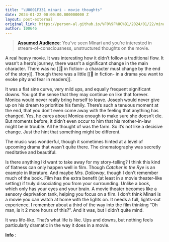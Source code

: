 ```yaml
---
title: "\U0001F331 minari - movie thoughts"
date: 2024-01-22 00:00:00.000000000 Z
layout: post-external
original_link: https://person-al.github.io/%F0%9F%8C%B1/2024/01/22/minari-movie-thoughts.html
author: 100646
---
```


> **[Assumed Audience](/%F0%9F%8C%B1/2024/01/02/assumed-audiences-make-you-a-better-writer.html)**: You’ve seen Minari and you’re interested in stream-of-consciousness, unstructured thoughts on the movie.

A real heavy movie. It was interesting how it didn’t follow a traditional flow. It wasn’t a hero’s journey, there wasn’t a significant change in the main character. There was no [[🌰 in fiction- a character must change by the end of the story]]. Though there was a little [[🌰 in fiction- in a drama you want to evoke pity and fear in readers]].

It was a flat sine curve, very mild ups, and equally frequent significant downs. You got the sense that they may continue on like that forever. Monica would never really bring herself to leave. Joseph would never give up on his dream to prioritize his family. There’s such a tenuous moment at the end, that you don’t even come away with the feeling that anything has changed. Yes, he cares about Monica enough to make sure she doesn’t die. But moments before, it didn’t even occur to him that his mother-in-law might be in trouble. All he thought of was the farm. So it’s not like a decisive change. Just the hint that something might be different.

The music was wonderful, though it sometimes hinted at a level of upcoming drama that wasn’t quite there. The cinematography was secretly meditative and beautiful.

Is there anything I’d want to take away for my story-telling? I think this kind of flatness can only happen well in film. Though _Catcher in the Rye_ is an example in literature. And maybe _Mrs. Dalloway_, though I don’t remember much of the book. Film has the extra benefit (at least in a movie theater-like setting) if truly dissociating you from your surrounding. Unlike a book, which only has your eyes and your brain. A movie theater becomes like a sensory deprivation tank, helping you focus on a film. I don’t think Minari is a movie you can watch at home with the lights on. It needs a full, lights-out experience. I remember about a third of the way into the film thinking “Oh man, is it 2 more hours of this?”. And it was, but I didn’t quite mind.

It was life-like. That’s what life is like. Ups and downs, but nothing feels particularly dramatic in the way it does in a movie.

**Info** :

